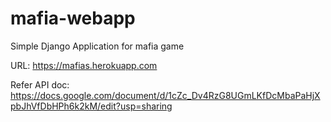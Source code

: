 # mafia-webapp
Simple Django Application for mafia game

URL: https://mafias.herokuapp.com

Refer API doc:  https://docs.google.com/document/d/1cZc_Dv4RzG8UGmLKfDcMbaPaHjXpbJhVfDbHPh6k2kM/edit?usp=sharing


